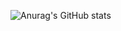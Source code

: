 ![Anurag's GitHub stats](https://github-readme-stats.vercel.app/api?username=daveen99&show_icons=true&theme=radical)
